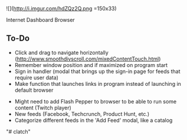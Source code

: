 ![](http://i.imgur.com/hdZQz2Q.png =150x33)

Internet Dashboard Browser

## To-Do

+ Click and drag to navigate horizontally (http://www.smoothdivscroll.com/mixedContentTouch.html)
+ Remember window position and if maximized on program start
+ Sign in handler (modal that brings up the sign-in page for feeds that require user data)
+ Make function that launches links in program instead of launching in default browser

* Might need to add Flash Pepper to browser to be able to run some content (Twitch player)
* New feeds (Facebook, Techcrunch, Product Hunt, etc.)
* Categorize different feeds in the 'Add Feed' modal, like a catalog


"# clatch"
